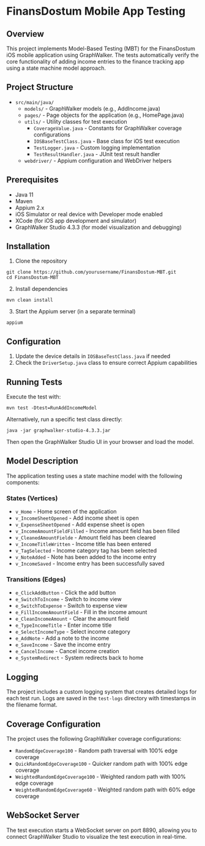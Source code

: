 # FinansDostum Mobile App Testing

## Overview
This project implements Model-Based Testing (MBT) for the FinansDostum iOS mobile application using GraphWalker. The tests automatically verify the core functionality of adding income entries to the finance tracking app using a state machine model approach.

## Project Structure
- `src/main/java/`
  - `models/` - GraphWalker models (e.g., AddIncome.java)
  - `pages/` - Page objects for the application (e.g., HomePage.java)
  - `utils/` - Utility classes for test execution
    - `CoverageValue.java` - Constants for GraphWalker coverage configurations
    - `IOSBaseTestClass.java` - Base class for iOS test execution
    - `TestLogger.java` - Custom logging implementation
    - `TestResultHandler.java` - JUnit test result handler
  - `webdriver/` - Appium configuration and WebDriver helpers

## Prerequisites
- Java 11
- Maven
- Appium 2.x
- iOS Simulator or real device with Developer mode enabled
- XCode (for iOS app development and simulator)
- GraphWalker Studio 4.3.3 (for model visualization and debugging)

## Installation
1. Clone the repository
```
git clone https://github.com/yourusername/FinansDostum-MBT.git
cd FinansDostum-MBT
```

2. Install dependencies
```
mvn clean install
```

3. Start the Appium server (in a separate terminal)
```
appium
```

## Configuration
1. Update the device details in `IOSBaseTestClass.java` if needed
2. Check the `DriverSetup.java` class to ensure correct Appium capabilities

## Running Tests
Execute the test with:
```
mvn test -Dtest=RunAddIncomeModel
```

Alternatively, run a specific test class directly:
```
java -jar graphwalker-studio-4.3.3.jar
```
Then open the GraphWalker Studio UI in your browser and load the model.

## Model Description
The application testing uses a state machine model with the following components:

### States (Vertices)
- `v_Home` - Home screen of the application
- `v_IncomeSheetOpened` - Add income sheet is open
- `v_ExpenseSheetOpened` - Add expense sheet is open
- `v_IncomeAmountFieldFilled` - Income amount field has been filled
- `v_CleanedAmountFielde` - Amount field has been cleared
- `v_IncomeTitleWritten` - Income title has been entered
- `v_TagSelected` - Income category tag has been selected
- `v_NoteAdded` - Note has been added to the income entry
- `v_IncomeSaved` - Income entry has been successfully saved

### Transitions (Edges)
- `e_ClickAddButton` - Click the add button
- `e_SwitchToIncome` - Switch to income view
- `e_SwitchToExpense` - Switch to expense view
- `e_FillIncomeAmountField` - Fill in the income amount
- `e_CleanIncomeAmount` - Clear the amount field
- `e_TypeIncomeTitle` - Enter income title
- `e_SelectIncomeType` - Select income category
- `e_AddNote` - Add a note to the income
- `e_SaveIncome` - Save the income entry
- `e_CancelIncome` - Cancel income creation
- `e_SystemRedirect` - System redirects back to home

## Logging
The project includes a custom logging system that creates detailed logs for each test run. Logs are saved in the `test-logs` directory with timestamps in the filename format.

## Coverage Configuration
The project uses the following GraphWalker coverage configurations:
- `RandomEdgeCoverage100` - Random path traversal with 100% edge coverage
- `QuickRandomEdgeCoverage100` - Quicker random path with 100% edge coverage
- `WeightedRandomEdgeCoverage100` - Weighted random path with 100% edge coverage
- `WeightedRandomEdgeCoverage60` - Weighted random path with 60% edge coverage

## WebSocket Server
The test execution starts a WebSocket server on port 8890, allowing you to connect GraphWalker Studio to visualize the test execution in real-time.
